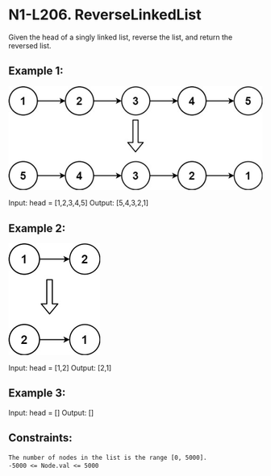 # N1-L206. ReverseLinkedList

Given the head of a singly linked list, reverse the list, and return the reversed list.

## Example 1:

![img1](./rev1ex1.jpg)

Input: head = [1,2,3,4,5]
Output: [5,4,3,2,1]

## Example 2:

![img2](./rev1ex2.jpg)

Input: head = [1,2]
Output: [2,1]

## Example 3:

Input: head = []
Output: []

## Constraints:

    The number of nodes in the list is the range [0, 5000].
    -5000 <= Node.val <= 5000
